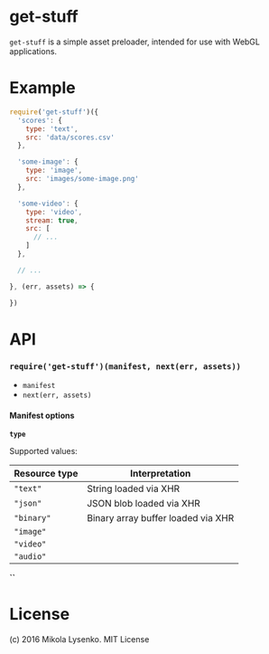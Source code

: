 get-stuff
=========
`get-stuff` is a simple asset preloader, intended for use with WebGL applications.

# Example

```javascript
require('get-stuff')({
  'scores': {
    type: 'text',
    src: 'data/scores.csv'
  },

  'some-image': {
    type: 'image',
    src: 'images/some-image.png'
  },

  'some-video': {
    type: 'video',
    stream: true,
    src: [
      // ...
    ]
  },

  // ...

}, (err, assets) => {

})
```

# API

### `require('get-stuff')(manifest, next(err, assets))`

* `manifest`
* `next(err, assets)`

#### Manifest options

**`type`**

Supported values:

| Resource type | Interpretation |
|-------|----------------|
| `"text"` | String loaded via XHR |
| `"json"` | JSON blob loaded via XHR |
| `"binary"` | Binary array buffer loaded via XHR |
| `"image"` | |
| `"video"` | |
| `"audio"` | |

**``**

# License
(c) 2016 Mikola Lysenko. MIT License
